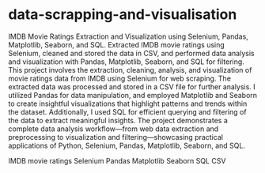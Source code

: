 # data-scrapping-and-visualisation
IMDB Movie Ratings Extraction and Visualization using Selenium, Pandas, Matplotlib, Seaborn, and SQL. Extracted IMDB movie ratings using Selenium, cleaned and stored the data in CSV, and performed data analysis and visualization with Pandas, Matplotlib, Seaborn, and SQL for filtering.
This project involves the extraction, cleaning, analysis, and visualization of movie ratings data from IMDB using Selenium for web scraping. The extracted data was processed and stored in a CSV file for further analysis.
I utilized Pandas for data manipulation, and employed Matplotlib and Seaborn to create insightful visualizations that highlight patterns and trends within the dataset. Additionally, I used SQL for efficient querying and filtering of the data to extract meaningful insights.
The project demonstrates a complete data analysis workflow—from web data extraction and preprocessing to visualization and filtering—showcasing practical applications of Python, Selenium, Pandas, Matplotlib, Seaborn, and SQL.

IMDB movie ratings
Selenium
Pandas
Matplotlib
Seaborn
SQL
CSV

